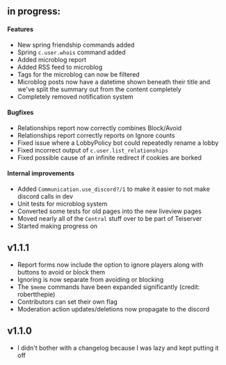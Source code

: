 ## in progress:

#### Features

- New spring friendship commands added
- Spring `c.user.whois` command added
- Added microblog report
- Added RSS feed to microblog
- Tags for the microblog can now be filtered
- Microblog posts now have a datetime shown beneath their title and we've split the summary out from the content completely
- Completely removed notification system

#### Bugfixes

- Relationships report now correctly combines Block/Avoid
- Relationships report correctly reports on Ignore counts
- Fixed issue where a LobbyPolicy bot could repeatedly rename a lobby
- Fixed incorrect output of `c.user.list_relationships`
- Fixed possible cause of an infinite redirect if cookies are borked

#### Internal improvements

- Added `Communication.use_discord?/1` to make it easier to not make discord calls in dev
- Unit tests for microblog system
- Converted some tests for old pages into the new liveview pages
- Moved nearly all of the `Central` stuff over to be part of Teiserver
- Started making progress on

## v1.1.1

* Report forms now include the option to ignore players along with buttons to avoid or block them
* Ignoring is now separate from avoiding or blocking
* The `$meme` commands have been expanded significantly (credit: robertthepie)
* Contributors can set their own flag
* Moderation action updates/deletions now propagate to the discord

## v1.1.0

- I didn't bother with a changelog because I was lazy and kept putting it off
